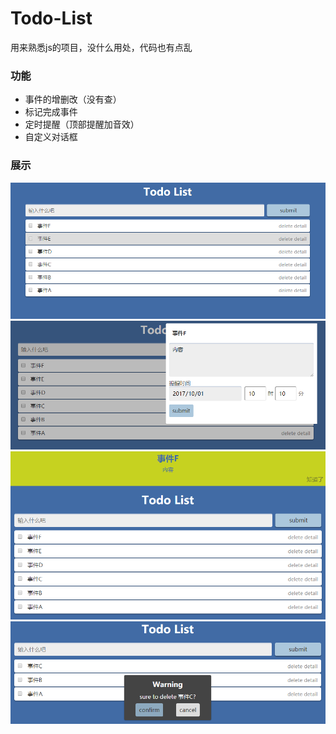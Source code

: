 # Todo-List
用来熟悉js的项目，没什么用处，代码也有点乱  

### 功能
* 事件的增删改（没有查）
* 标记完成事件
* 定时提醒（顶部提醒加音效）
* 自定义对话框

### 展示
![图片未加载](./display/display_1.png "主页面")
![图片未加载](./display/display_2.png "事件编辑")
![图片未加载](./display/display_3.png "事件提示")
![图片未加载](./display/display_4.png "自定义对话框")
